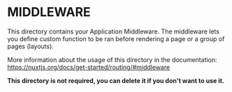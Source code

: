 # MIDDLEWARE

This directory contains your Application Middleware.
The middleware lets you define custom function to be ran before rendering a page or a group of pages (layouts).

More information about the usage of this directory in the documentation:
https://nuxtjs.org/docs/get-started/routing/#middleware

**This directory is not required, you can delete it if you don't want to use it.**

